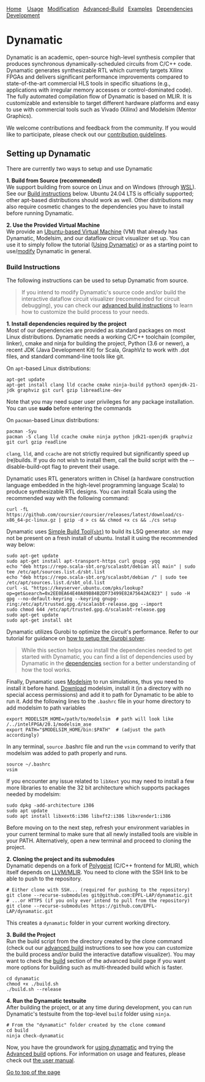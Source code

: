 [Home](README.md) <span>&ensp;</span> [Usage](user-guide-topics/usage.md)<span>&ensp;</span> [Modification](user-guide-topics/advancedusage.md)<span>&ensp;</span> [Advanced-Build](user-guide-topics/advanced-build.md) <span>&ensp;</span>[Examples](user-guide-topics/examples.md) <span>&ensp;</span>[Dependencies](user-guide-topics/dependencies.md) <span>&ensp;</span>[Development](user-guide-topics/work-in-progress.md)
# Dynamatic
Dynamatic is an academic, open-source high-level synthesis compiler that produces synchronous dynamically-scheduled circuits from C/C++ code. Dynamatic generates synthesizable RTL which currently targets Xilinx FPGAs and delivers significant performance improvements compared to state-of-the-art commercial HLS tools in specific situations (e.g., applications with irregular memory accesses or control-dominated code). The fully automated compilation flow of Dynamatic is based on MLIR. It is customizable and extensible to target different hardware platforms and easy to use with commercial tools such as Vivado (Xilinx) and Modelsim (Mentor Graphics).

We welcome contributions and feedback from the community. If you would like to participate, please check out our [contribution guidelines](https://github.com/EPFL-LAP/dynamatic/blob/main/docs/GettingStarted.md#contributing).

## Setting up Dynamatic

There are currently two ways to setup and use Dynamatic

**1. Build from Source (recommended)**  
We support building from source on Linux and on Windows (through [WSL](https://learn.microsoft.com/en-us/windows/wsl/install)). See our [Build instructions](#build-instructions) below. Ubuntu 24.04 LTS is officially supported; other apt-based distributions should work as well. Other distributions may also require cosmetic changes to the dependencies you have to install before running Dynamatic.

**2. Use the Provided Virtual Machine**  
We provide an [Ubuntu-based Virtual Machine](https://github.com/EPFL-LAP/dynamatic/blob/main/docs/VMSetup.md) (VM) that already has Dynamatic, Modelsim, and our dataflow circuit visualizer set up. You can use it to simply follow the tutorial ([Using Dynamatic](user-guide-topics/usage.md)) or as a starting point to use/[modify](user-guide-topics/advancedusage.md) Dynamatic in general.


### Build Instructions
The following instructions can be used to setup Dynamatic from source.  
>If you intend to modify Dynamatic's source code and/or build the interactive dataflow circuit visualizer (recommended for circuit debugging), you can check our [advanced build instructions](user-guide-topics/advanced-build.md) to learn how to customize the build process to your needs.

**1. Install dependencies required by the project**  
Most of our dependencies are provided as standard packages on most Linux distributions. Dynamatic needs a working C/C++ toolchain (compiler, linker), cmake and ninja for building the project, Python (3.6 or newer), a recent JDK (Java Development Kit) for Scala, GraphViz to work with .dot files, and standard command-line tools like git.

On `apt`-based Linux distributions:
```
apt-get update
apt-get install clang lld ccache cmake ninja-build python3 openjdk-21-jdk graphviz git curl gzip libreadline-dev
```
Note that you may need super user privileges for any package installation. You can use **sudo** before entering the commands

On `pacman`-based Linux distributions:
```
pacman -Syu
pacman -S clang lld ccache cmake ninja python jdk21-openjdk graphviz git curl gzip readline
```
`clang`, `lld`, and `ccache` are not strictly required but significantly speed up (re)builds. If you do not wish to install them, call the build script with the --disable-build-opt flag to prevent their usage.

Dynamatic uses RTL generators written in Chisel (a hardware construction language embedded in the high-level programming language Scala) to produce synthesizable RTL designs. You can install Scala using the recommended way with the following command:
```
curl -fL https://github.com/coursier/coursier/releases/latest/download/cs-x86_64-pc-linux.gz | gzip -d > cs && chmod +x cs && ./cs setup
```

Dynamatic uses [Simple Build Tool(`sbt`)](https://www.scala-sbt.org/1.x/docs/Installing-sbt-on-Linux.html) to build its LSQ generator. `sbt` may not be present on a fresh install of ubuntu. Install it using the recommended way below:
```
sudo apt-get update
sudo apt-get install apt-transport-https curl gnupg -yqq
echo "deb https://repo.scala-sbt.org/scalasbt/debian all main" | sudo tee /etc/apt/sources.list.d/sbt.list
echo "deb https://repo.scala-sbt.org/scalasbt/debian /" | sudo tee /etc/apt/sources.list.d/sbt_old.list
curl -sL "https://keyserver.ubuntu.com/pks/lookup?op=get&search=0x2EE0EA64E40A89B84B2DF73499E82A75642AC823" | sudo -H gpg --no-default-keyring --keyring gnupg-ring:/etc/apt/trusted.gpg.d/scalasbt-release.gpg --import
sudo chmod 644 /etc/apt/trusted.gpg.d/scalasbt-release.gpg
sudo apt-get update
sudo apt-get install sbt
```

Dynamatic utilizes Gurobi to optimize the circuit's performance. Refer to our tutorial for guidance on [how to setup the Gurobi solver](user-guide-topics/advanced-build.md#1-gurobi).

>While this section helps you install the dependencies needed to get started with Dynamatic, you can find a list of dependencies used by Dynamatic in the [dependencies](user-guide-topics/dependencies.md) section for a better understanding of how the tool works.

Finally, Dynamatic uses [Modelsim](hhttps://www.intel.com/content/www/us/en/software-kit/750666/modelsim-intel-fpgas-standard-edition-software-version-20-1-1.html) to run simulations, thus you need to install it before hand. [Download](https://www.intel.com/content/www/us/en/software-kit/750666/modelsim-intel-fpgas-standard-edition-software-version-20-1-1.html) modelsim, install it (in a directory with no special access permissions) and add it to path for Dynamatic to be able to run it. Add the following lines to the `.bashrc` file in your home directory to add modelsim to path variables
```
export MODELSIM_HOME=/path/to/modelsim  # path will look like /../intelFPGA/20.1/modelsim_ase
export PATH="$MODELSIM_HOME/bin:$PATH"  # (adjust the path accordingly)
```
In any terminal, `source` .bashrc file and run the `vsim` command to verify that modelsim was added to path properly and runs.
```
source ~/.bashrc
vsim
```
If you encounter any issue related to `libXext` you may need to install a few more libraries to enable the 32 bit architecture which supports packages needed by modelsim:
```
sudo dpkg -add-architecture i386
sudo apt update
sudo apt install libxext6:i386 libxft2:i386 libxrender1:i386
```
Before moving on to the next step, refresh your environment variables in your current terminal to make sure that all newly installed tools are visible in your PATH. Alternatively, open a new terminal and proceed to cloning the project.

**2. Cloning the project and its submodules**  
Dynamatic depends on a fork of [Polygeist](https://github.com/EPFL-LAP/Polygeist) (C/C++ frontend for MLIR), which itself depends on [LLVM/MLIR](https://github.com/llvm/llvm-project). You need to clone with the SSH link to be able to push to the repository.
```
# Either clone with SSH... (required for pushing to the repository)
git clone --recurse-submodules git@github.com:EPFL-LAP/dynamatic.git
# ...or HTTPS (if you only ever intend to pull from the repository)
git clone --recurse-submodules https://github.com/EPFL-LAP/dynamatic.git
```
This creates a `dynamatic` folder in your current working directory.

**3. Build the Project**  
Run the build script from the directory created by the clone command (check out our [advanced build](user-guide-topics/advanced-build.md) instructions to see how you can customize the build process and/or build the interactive dataflow visualizer). You may want to check the [build](user-guide-topics/advanced-build.md#3-building) section of the advanced build page if you want more options for building such as multi-threaded build which is faster.
```
cd dynamatic
chmod +x ./build.sh
./build.sh --release
```

**4. Run the Dynamatic testsuite**  
After building the project, or at any time during development, you can run Dynamatic's testsuite from the top-level ```build``` folder using ```ninja```.
```
# From the "dynamatic" folder created by the clone command
cd build
ninja check-dynamatic
```
Now, you have the groundwork for [using dynamatic](user-guide-topics/usage.md) and trying the [Advanced build](user-guide-topics/advanced-build.md) options.
For information on usage and features, please check out [the user manual](docs/UserManual.md).

[Go to top of the page](#installing-dynamatic)
